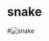 # snake
#![snake](https://user-images.githubusercontent.com/62381923/166240896-269fb0cd-b412-4e3e-8e4e-3194e4d68114.gif)
